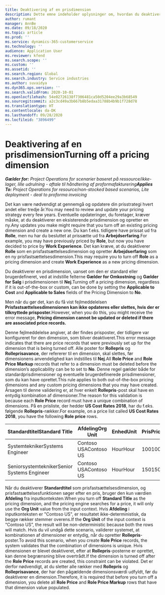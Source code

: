 ```yaml
---
title: Deaktivering af en prisdimension
description: Dette emne indeholder oplysninger om, hvordan du deaktiverer prisfastsættelsesdimensioner.
author: rumant
manager: AnnBe
ms.date: 09/18/2020
ms.topic: article
ms.prod: ''
ms.service: dynamics-365-customerservice
ms.technology: ''
audience: Application User
ms.reviewer: kfend
ms.search.scope: ''
ms.custom: ''
ms.assetid: ''
ms.search.region: Global
ms.search.industry: Service industries
ms.author: suvaidya
ms.dyn365.ops.version: ''
ms.search.validFrom: 2020-10-01
ms.openlocfilehash: 54e02726138f7306481ca50d5204ee29a3b68549
ms.sourcegitcommit: a2c3cd49a3b667b8b5edaa31788b4b9b1f728d78
ms.translationtype: HT
ms.contentlocale: da-DK
ms.lasthandoff: 09/28/2020
ms.locfileid: "3896499"
---
```

# <a name="turning-off-a-pricing-dimension"></a><span data-ttu-id="f4b59-103">Deaktivering af en prisdimension</span><span class="sxs-lookup"><span data-stu-id="f4b59-103">Turning off a pricing dimension</span></span>

<span data-ttu-id="f4b59-104">_**Gælder for:** Project Operations for scenarier baseret på ressource/ikke-lager, lille udrulning - aftale til håndtering af proformafakturering_</span><span class="sxs-lookup"><span data-stu-id="f4b59-104">_**Applies To:** Project Operations for resource/non-stocked based scenarios, Lite deployment - deal to proforma invoicing_</span></span>

<span data-ttu-id="f4b59-105">Det kan være nødvendigt at gennemgå og opdatere din prisstrategi hvert andet eller tredje år.</span><span class="sxs-lookup"><span data-stu-id="f4b59-105">You may need to review and update your pricing strategy every few years.</span></span> <span data-ttu-id="f4b59-106">Eventuelle opdateringer, du foretager, kræver måske, at du deaktiverer en eksisterende prisdimension og opretter en ny.</span><span class="sxs-lookup"><span data-stu-id="f4b59-106">Any updates you make might require that you turn off an existing pricing dimension and create a new one.</span></span> <span data-ttu-id="f4b59-107">Du kan f.eks. tidligere have prissat ud fra **Rolle**, men nu har du besluttet at prissætte ud fra **Arbejdserfaring**.</span><span class="sxs-lookup"><span data-stu-id="f4b59-107">For example, you may have previously priced by **Role**, but now you have decided to price by **Work Experience**.</span></span> <span data-ttu-id="f4b59-108">Det kan kræve, at du deaktiverer **Rolle** som en prisfastsættelsesdimension og opretter **Arbejdserfaring** som en ny prisfastsættelsesdimension.</span><span class="sxs-lookup"><span data-stu-id="f4b59-108">This may require you to turn off **Role** as a pricing dimension and create **Work Experience** as a new pricing dimension.</span></span> 

<span data-ttu-id="f4b59-109">Du deaktiverer en prisdimension, uanset om den er standard eller brugerdefineret, ved at indstille felterne **Gælder for Omkostning** og **Gælder for Salg** i prisdimensionen til **Nej**.</span><span class="sxs-lookup"><span data-stu-id="f4b59-109">Turning off a pricing dimension, regardless if it is out-of-the-box or custom, can be done by setting the **Applicable to Cost** and **Applicable to Sales** fields of the Pricing Dimension to **No**.</span></span>

<span data-ttu-id="f4b59-110">Men når du gør det, kan du få vist fejlmeddelelsen **Prisfastsættelsesdimensionen kan ikke opdateres eller slettes, hvis der er tilknyttede prisposter.**</span><span class="sxs-lookup"><span data-stu-id="f4b59-110">However, when you do this, you might receive the error message, **Pricing dimension cannot be updated or deleted if there are associated price records.**</span></span>

<span data-ttu-id="f4b59-111">Denne fejlmeddelelse angiver, at der findes prisposter, der tidligere var konfigureret for den dimension, som bliver deaktiveret.</span><span class="sxs-lookup"><span data-stu-id="f4b59-111">This error message indicates that there are price records that were previously set up for the dimension that is being turned off.</span></span> <span data-ttu-id="f4b59-112">Alle poster for **Rollepris** og **Rolleprisavance**, der refererer til en dimension, skal slettes, før dimensionens anvendelighed kan indstilles til **Nej**.</span><span class="sxs-lookup"><span data-stu-id="f4b59-112">All **Role Price** and **Role Price Markup** records that refer to a dimension must be deleted before the dimension’s applicability can be to set to **No**.</span></span> <span data-ttu-id="f4b59-113">Denne regel gælder både for standardprisdimensioner og eventuelle brugerdefinerede prisdimensioner, som du kan have oprettet.</span><span class="sxs-lookup"><span data-stu-id="f4b59-113">This rule applies to both out-of-the-box pricing dimensions and any custom pricing dimensions that you may have created.</span></span> <span data-ttu-id="f4b59-114">Årsagen til denne validering er, at hver enkelt **Rollepris**-post skal have en entydig kombination af dimensioner.</span><span class="sxs-lookup"><span data-stu-id="f4b59-114">The reason for this validation is because each **Role Price** record must have a unique combination of dimensions.</span></span> <span data-ttu-id="f4b59-115">På en prisliste, der hedder **US Cost Rates 2018**, har du f.eks. følgende **Rollepris**-rækker.</span><span class="sxs-lookup"><span data-stu-id="f4b59-115">For example, on a price list called **US Cost Rates 2018**, you have the following **Role price** rows.</span></span> 

| <span data-ttu-id="f4b59-116">Standardtitel</span><span class="sxs-lookup"><span data-stu-id="f4b59-116">Standard Title</span></span>         | <span data-ttu-id="f4b59-117">Afdeling</span><span class="sxs-lookup"><span data-stu-id="f4b59-117">Org Unit</span></span>    |<span data-ttu-id="f4b59-118">Enhed</span><span class="sxs-lookup"><span data-stu-id="f4b59-118">Unit</span></span>   |<span data-ttu-id="f4b59-119">Pris</span><span class="sxs-lookup"><span data-stu-id="f4b59-119">Price</span></span>  |<span data-ttu-id="f4b59-120">Valuta</span><span class="sxs-lookup"><span data-stu-id="f4b59-120">Currency</span></span>  |
| -----------------------|-------------|-------|-------|----------|
| <span data-ttu-id="f4b59-121">Systemtekniker</span><span class="sxs-lookup"><span data-stu-id="f4b59-121">Systems Engineer</span></span>|<span data-ttu-id="f4b59-122">Contoso USA</span><span class="sxs-lookup"><span data-stu-id="f4b59-122">Contoso US</span></span>|<span data-ttu-id="f4b59-123">Hour</span><span class="sxs-lookup"><span data-stu-id="f4b59-123">Hour</span></span>| <span data-ttu-id="f4b59-124">100</span><span class="sxs-lookup"><span data-stu-id="f4b59-124">100</span></span>|<span data-ttu-id="f4b59-125">USD</span><span class="sxs-lookup"><span data-stu-id="f4b59-125">USD</span></span>|
| <span data-ttu-id="f4b59-126">Seniorsystemtekniker</span><span class="sxs-lookup"><span data-stu-id="f4b59-126">Senior Systems Engineer</span></span>|<span data-ttu-id="f4b59-127">Contoso USA</span><span class="sxs-lookup"><span data-stu-id="f4b59-127">Contoso US</span></span>|<span data-ttu-id="f4b59-128">Hour</span><span class="sxs-lookup"><span data-stu-id="f4b59-128">Hour</span></span>| <span data-ttu-id="f4b59-129">150</span><span class="sxs-lookup"><span data-stu-id="f4b59-129">150</span></span>| <span data-ttu-id="f4b59-130">USD</span><span class="sxs-lookup"><span data-stu-id="f4b59-130">USD</span></span>|


<span data-ttu-id="f4b59-131">Når du deaktiverer **Standardtitel** som prisfastsættelsesdimension, og prisfastsættelsesfunktionen søger efter en pris, bruger den kun værdien **Afdeling** fra inputkonteksten.</span><span class="sxs-lookup"><span data-stu-id="f4b59-131">When you turn off **Standard Title** as the pricing dimension, and the pricing engine searches for a price, it will only use the **Org Unit** value from the input context.</span></span> <span data-ttu-id="f4b59-132">Hvis **Afdeling** i inputkonteksten er "Contoso US", er resultatet ikke-deterministisk, da begge rækker stemmer overens.</span><span class="sxs-lookup"><span data-stu-id="f4b59-132">If the **Org Unit** of the input context is “Contoso US”, the result will be non-deterministic because both the rows will match.</span></span> <span data-ttu-id="f4b59-133">Hvis du vil undgå dette scenario, validerer systemet, at kombinationen af dimensioner er entydig, når du opretter **Rollepris**-poster.</span><span class="sxs-lookup"><span data-stu-id="f4b59-133">To avoid this scenario, when you create **Role Price** records, the system validates that the combination of dimensions is unique.</span></span> <span data-ttu-id="f4b59-134">Hvis dimensionen er blevet deaktiveret, efter at **Rollepris**-posterne er oprettet, kan denne begrænsning blive overtrådt.</span><span class="sxs-lookup"><span data-stu-id="f4b59-134">If the dimension is turned off after the **Role Price** records are created, this constraint can be violated.</span></span> <span data-ttu-id="f4b59-135">Det er derfor nødvendigt, at du sletter alle rækker med **Rollepris** og **Rolleprisavance**, der har den pågældende dimensionsværdi udfyldt, før du deaktiverer en dimension.</span><span class="sxs-lookup"><span data-stu-id="f4b59-135">Therefore, it is required that before you turn off a dimension, you delete all **Role Price** and **Role Price Markup** rows that have that dimension value populated.</span></span>
